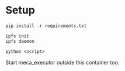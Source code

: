 # Setup

```
pip install -r requirements.txt

ipfs init
ipfs daemon

python <script>
```

Start meca_executor outside this container too.
